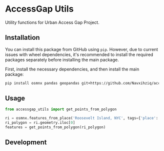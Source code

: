 # AccessGap Utils

Utility functions for Urban Access Gap Project.

## Installation

You can install this package from GitHub using `pip`. However, due to current issues with wheel dependencies, it's recommended to install the required packages separately before installing the main package.

First, install the necessary dependencies, and then install the main package:

```bash
pip install osmnx pandas geopandas git+https://github.com/Navxihziq/accessgap-utils.git
```

## Usage

```python
from accessgap_utils import get_points_from_polygon

ri = osmnx.features_from_place('Roosevelt Island, NYC', tags={'place': 'island'})
ri_polygon = ri.geometry.iloc[0]
features = get_points_from_polygon(ri_polygon)
```

## Development
